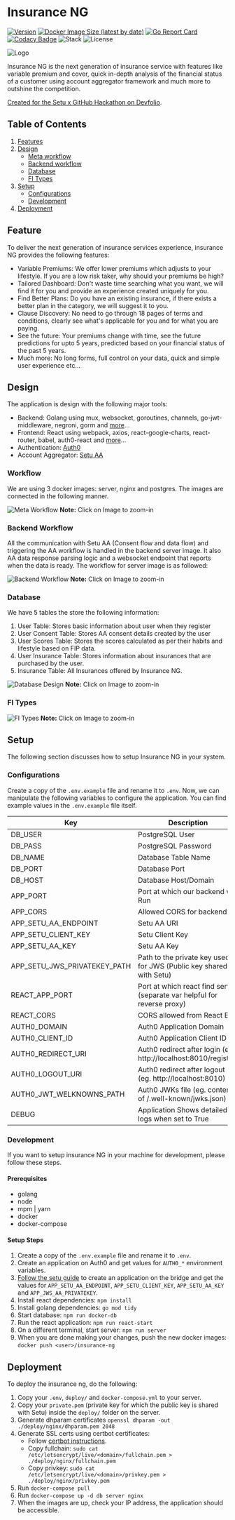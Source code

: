 # Insurance NG

[![Version](https://img.shields.io/github/tag/atb00ker/insurance-ng)](https://github.com/atb00ker/insurance-ng/releases/latest)
[![Docker Image Size (latest by date)](https://img.shields.io/docker/image-size/atb00ker/insurance-ng)](https://hub.docker.com/repository/docker/atb00ker/insurance-ng)
[![Go Report Card](https://goreportcard.com/badge/github.com/atb00ker/insurance-ng)](https://goreportcard.com/report/github.com/atb00ker/insurance-ng)
[![Codacy Badge](https://app.codacy.com/project/badge/Grade/3adff45196e3440899b35b02a576a3dc)](https://www.codacy.com?utm_source=github.com&utm_medium=referral&utm_content=atb00ker/insurance-ng&utm_campaign=Badge_Grade)
![Stack](https://img.shields.io/static/v1?label=stack&message=golang-react&color=green)
![License](https://img.shields.io/github/license/atb00ker/insurance-ng)

<img src="./docs/complete-logo-docs.jpg" alt="Logo" />

Insurance NG is the next generation of insurance service with features like variable premium and cover, quick in-depth analysis of the financial status of a customer using account aggregator framework and much more to outshine the competition.

[Created for the Setu x GitHub Hackathon on Devfolio](https://free-your-data.devfolio.co/).

## Table of Contents

1. [Features](#feature)
2. [Design](#design)
   - [Meta workflow](#workflow)
   - [Backend workflow](#backend-workflow)
   - [Database](#database)
   - [FI Types](#fi-types)
3. [Setup](#setup)
   - [Configurations](#configurations)
   - [Development](#configurations)
4. [Deployment](#deployment)

## Feature

To deliver the next generation of insurance services experience, insurance NG provides the following features:

- Variable Premiums: We offer lower premiums which adjusts to your lifestyle. If you are a low risk taker, why should your premiums be high?
- Tailored Dashboard: Don't waste time searching what you want, we will find it for you and provide an experience created uniquely for you.
- Find Better Plans: Do you have an existing insurance, if there exists a better plan in the category, we will suggest it to you.
- Clause Discovery: No need to go through 18 pages of terms and conditions, clearly see what's applicable for you and for what you are paying.
- See the future: Your premiums change with time, see the future predictions for upto 5 years, predicted based on your financial status of the past 5 years.
- Much more: No long forms, full control on your data, quick and simple user experience etc...

## Design

The application is design with the following major tools:

- Backend: Golang using mux, websocket, goroutines, channels, go-jwt-middleware, negroni, gorm and [more](./go.mod)...
- Frontend: React using webpack, axios, react-google-charts, react-router, babel, auth0-react and [more](./package.json)...
- Authentication: [Auth0](https://auth0.com/)
- Account Aggregator: [Setu AA](https://docs.setu.co/data/account-aggregator)

### Workflow

We are using 3 docker images: server, nginx and postgres.
The images are connected in the following manner.

![Meta Workflow](./docs/meta-workflow.jpg)
**Note:** Click on Image to zoom-in

### Backend Workflow

All the communication with Setu AA (Consent flow and data flow) and triggering the AA workflow is handled in the backend server image.
It also AA data response parsing logic and a websocket endpoint that reports when the data is ready.
The workflow for server image is as followed:

![Backend Workflow](./docs/backend-workflow.jpg)
**Note:** Click on Image to zoom-in

### Database

We have 5 tables the store the following information:

1. User Table: Stores basic information about user when they register
2. User Consent Table: Stores AA consent details created by the user
3. User Scores Table: Stores the scores calculated as per their habits and lifestyle based on FIP data.
4. User Insurance Table: Stores information about insurances that are purchased by the user.
5. Insurance Table: All Insurances offered by Insurance NG.

![Database Design](./docs/complete-database-design.jpg)
**Note:** Click on Image to zoom-in

### FI Types

![FI Types](./docs/fi-types-used.png)
**Note:** Click on Image to zoom-in

## Setup

The following section discusses how to setup Insurance NG in your system.

### Configurations

Create a copy of the `.env.example` file and rename it to `.env`.
Now, we can manipulate the following variables to configure the application.
You can find example values in the `.env.example` file itself.

| Key                          | Description                                                              |
| ---------------------------- | ------------------------------------------------------------------------ |
| DB_USER                      | PostgreSQL User                                                          |
| DB_PASS                      | PostgreSQL Password                                                      |
| DB_NAME                      | Database Table Name                                                      |
| DB_PORT                      | Database Port                                                            |
| DB_HOST                      | Database Host/Domain                                                     |
| APP_PORT                     | Port at which our backend will Run                                       |
| APP_CORS                     | Allowed CORS for backend                                                 |
| APP_SETU_AA_ENDPOINT         | Setu AA URI                                                              |
| APP_SETU_CLIENT_KEY          | Setu Client Key                                                          |
| APP_SETU_AA_KEY              | Setu AA Key                                                              |
| APP_SETU_JWS_PRIVATEKEY_PATH | Path to the private key used for JWS (Public key shared with Setu)       |
| REACT_APP_PORT               | Port at which react find server (separate var helpful for reverse proxy) |
| REACT_CORS                   | CORS allowed from React End                                              |
| AUTH0_DOMAIN                 | Auth0 Application Domain                                                 |
| AUTH0_CLIENT_ID              | Auth0 Application Client ID                                              |
| AUTH0_REDIRECT_URI           | Auth0 redirect after login (eg. http://localhost:8010/register)          |
| AUTH0_LOGOUT_URI             | Auth0 redirect after logout (eg. http://localhost:8010)                  |
| AUTH0_JWT_WELKNOWNS_PATH     | Auth0 JWKs file (eg. content of <your-domain>/.well-known/jwks.json)     |
| DEBUG                        | Application Shows detailed logs when set to True                         |

### Development

If you want to setup insurance NG in your machine for development, please follow
these steps.

#### Prerequisites

- golang
- node
- mpm | yarn
- docker
- docker-compose

#### Setup Steps

1. Create a copy of the `.env.example` file and rename it to `.env`.
2. Create an application on Auth0 and get values for `AUTH0_*` environment variables.
3. [Follow the setu guide](https://docs.setu.co/data/account-aggregator/bridge-integration) to create an application on the bridge and get the values for `APP_SETU_AA_ENDPOINT`, `APP_SETU_CLIENT_KEY`, `APP_SETU_AA_KEY` and `APP_JWS_AA_PRIVATEKEY`.
4. Install react dependencies: `npm install`
5. Install golang dependencies: `go mod tidy`
6. Start database: `npm run docker-db`
7. Run the react application: `npm run react-start`
8. On a different terminal, start server: `npm run server`
9. When you are done making your changes, push the new docker images: `docker push <user>/insurance-ng`

## Deployment

To deploy the insurance ng, do the following:

1. Copy your `.env`, `deploy/` and `docker-compose.yml` to your server.
2. Copy your `private.pem` (private key for which the public key is shared with Setu) inside the `deploy/` folder on the server.
3. Generate dhparam certificates `openssl dhparam -out ./deploy/nginx/dhparam.pem 2048`
4. Generate SSL certs using certbot certificates:
   - Follow [certbot instructions](https://certbot.eff.org/instructions).
   - Copy fullchain: `sudo cat /etc/letsencrypt/live/<domain>/fullchain.pem > ./deploy/nginx/fullchain.pem`
   - Copy privkey: `sudo cat /etc/letsencrypt/live/<domain>/privkey.pem > ./deploy/nginx/privkey.pem`
5. Run `docker-compose pull`
6. Run `docker-compose up -d db server nginx`
7. When the images are up, check your IP address, the application should be accessible.
